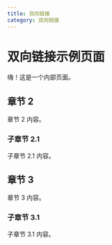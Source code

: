 ```yaml
---
title: 双向链接
category: 双向链接
---
```


# 双向链接示例页面

嗨！这是一个内部页面。

## 章节 2

章节 2 内容。

### 子章节 2.1

子章节 2.1 内容。

## 章节 3

章节 3 内容。

### 子章节 3.1

子章节 3.1 内容。
